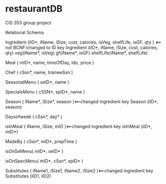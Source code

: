 restaurantDB
============

CIS 353 group project

Relational Schema

Ingredient (iID*, iName, iSize, cost, calories, isVeg, shelfLife, isGF, qty ) <== not BCNF/changed to ID key
Ingredient (iID*, iName, iSize, cost, calories, qty)
veg(iName*, isVeg)
gf(iName*, isGF)
shelfLife(iName*, shelfLife)

Meal ( mID*, name, timeOfDay, ldo, price ) 

Chef ( cSsn*, name, traineeSsn )

SeasonalMenu ( seID*, name )

SpecialsMenu ( cSSN*, spID*, name )

Season ( iName*, iSize*, season )<==changed ingredient key
Season (iID*, season)

Daysofweek ( cSsn*, day* )

isInMeal ( iName, iSize, mID )<==changed ingredient key
isInMeal (iID*, mID*)

MadeBy ( cSsn*, mID*, prepTime )

isOnSeMenu( mID*, seID* )

isOnSpecMenu( mID*, cSsn*, spID* )

Substitutes ( iName1, iSize1, iName2, iSize2 )<==changed ingredient key
Substitutes (iID1, iID2)
